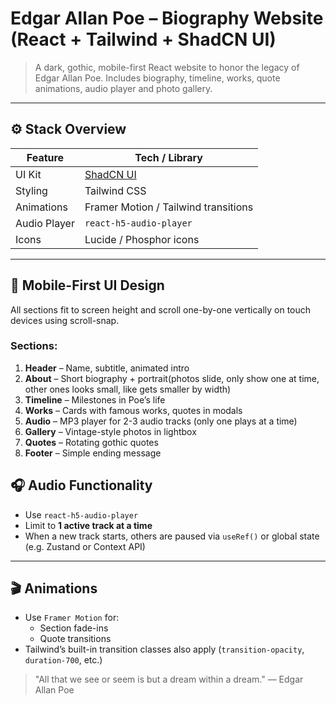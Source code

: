 # Edgar Allan Poe – Biography Website (React + Tailwind + ShadCN UI)

> A dark, gothic, mobile-first React website to honor the legacy of Edgar Allan Poe. Includes biography, timeline, works, quote animations, audio player and photo gallery. 

---

## ⚙️ Stack Overview

| Feature              | Tech / Library           |
|----------------------|--------------------------|
| UI Kit               | [ShadCN UI](https://ui.shadcn.com) |
| Styling              | Tailwind CSS             |
| Animations           | Framer Motion / Tailwind transitions |
| Audio Player         | `react-h5-audio-player`  |
| Icons                | Lucide / Phosphor icons  |

---

## 📱 Mobile-First UI Design

All sections fit to screen height and scroll one-by-one vertically on touch devices using scroll-snap.

### Sections:

1. **Header** – Name, subtitle, animated intro
2. **About** – Short biography + portrait(photos slide, only show one at time, other ones looks small, like gets smaller by width)
3. **Timeline** – Milestones in Poe’s life
4. **Works** – Cards with famous works, quotes in modals
5. **Audio** – MP3 player for 2-3 audio tracks (only one plays at a time)
6. **Gallery** – Vintage-style photos in lightbox
7. **Quotes** – Rotating gothic quotes
8. **Footer** – Simple ending message


## 🎧 Audio Functionality

- Use `react-h5-audio-player`
- Limit to **1 active track at a time**
- When a new track starts, others are paused via `useRef()` or global state (e.g. Zustand or Context API)

---

## 🎬 Animations

- Use `Framer Motion` for:
  - Section fade-ins
  - Quote transitions
- Tailwind’s built-in transition classes also apply (`transition-opacity`, `duration-700`, etc.)


> "All that we see or seem is but a dream within a dream." — Edgar Allan Poe
